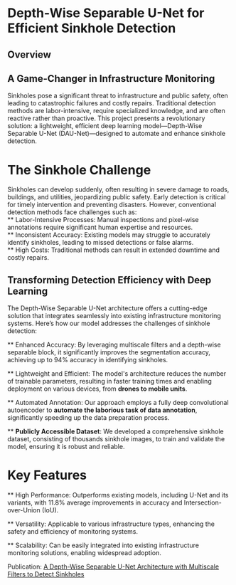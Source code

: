 # Depth-Wise Separable U-Net for Efficient Sinkhole Detection

## Overview
## A Game-Changer in Infrastructure Monitoring
Sinkholes pose a significant threat to infrastructure and public safety, often leading to catastrophic failures and costly repairs. Traditional detection methods are labor-intensive, require specialized knowledge, and are often reactive rather than proactive. This project presents a revolutionary solution: 
a lightweight, efficient deep learning model—Depth-Wise Separable U-Net (DAU-Net)—designed to automate and enhance sinkhole detection.

# The Sinkhole Challenge
Sinkholes can develop suddenly, often resulting in severe damage to roads, buildings, and utilities, jeopardizing public safety.
Early detection is critical for timely intervention and preventing disasters. However, conventional detection methods face challenges such as:  
** Labor-Intensive Processes: Manual inspections and pixel-wise annotations require significant human expertise and resources.    
** Inconsistent Accuracy: Existing models may struggle to accurately identify sinkholes, leading to missed detections or false alarms.  
** High Costs: Traditional methods can result in extended downtime and costly repairs.  

## Transforming Detection Efficiency with Deep Learning
The Depth-Wise Separable U-Net architecture offers a cutting-edge solution that integrates seamlessly into existing infrastructure monitoring systems.
Here’s how our model addresses the challenges of sinkhole detection:  

** Enhanced Accuracy: By leveraging multiscale filters and a depth-wise separable block, it significantly improves the segmentation accuracy, achieving up to 94% accuracy in identifying sinkholes.  

** Lightweight and Efficient: The model's architecture reduces the number of trainable parameters, resulting in faster training times and enabling deployment on various devices, from **drones to mobile units**.    

** Automated Annotation: Our approach employs a fully deep convolutional autoencoder to **automate the laborious task of **data annotation****, significantly speeding up the data preparation process.

** **Publicly Accessible Dataset**: We developed a comprehensive sinkhole dataset, consisting of thousands sinkhole images, to train and validate the model, ensuring it is robust and reliable.

# Key Features
** High Performance: Outperforms existing models, including U-Net and its variants, with 11.8% average improvements in accuracy and Intersection-over-Union (IoU).

** Versatility: Applicable to various infrastructure types, enhancing the safety and efficiency of monitoring systems.

** Scalability: Can be easily integrated into existing infrastructure monitoring solutions, enabling widespread adoption.





Publication: [A Depth-Wise Separable U-Net Architecture with Multiscale Filters to Detect Sinkholes](https://www.mdpi.com/2072-4292/15/5/1384)





